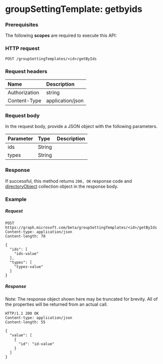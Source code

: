 # groupSettingTemplate: getbyids


### Prerequisites

The following **scopes** are required to execute this API: 
### HTTP request
<!-- { "blockType": "ignored" } -->
```http
POST /groupSettingTemplates/<id>/getByIds

```

### Request headers

| Name | Description |
|:---------------|:----------|
| Authorization  | string  | Bearer {token}. Required. |
| Content-Type  | application/json |

### Request body
In the request body, provide a JSON object with the following parameters.

| Parameter | Type | Description |
|:---------------|:--------|:----------|
|ids|String||
|types|String||

### Response

If successful, this method returns `200, OK` response code and [directoryObject](../resources/directoryobject.md) collection object in the response body.

### Example

##### Request

<!-- {
  "blockType": "request",
  "name": "groupsettingtemplate_getbyids"
}-->
```http
POST https://graph.microsoft.com/beta/groupSettingTemplates/<id>/getByIds
Content-type: application/json
Content-length: 70

{
  "ids": [
    "ids-value"
  ],
  "types": [
    "types-value"
  ]
}
```

##### Response
Note: The response object shown here may be truncated for brevity. All of the properties will be returned from an actual call.
<!-- {
  "blockType": "response",
  "truncated": true,
  "@odata.type": "microsoft.graph.directoryObject",
  "isCollection": true
} -->
```http
HTTP/1.1 200 OK
Content-type: application/json
Content-length: 55

{
  "value": [
    {
      "id": "id-value"
    }
  ]
}
```

<!-- uuid: 8fcb5dbc-d5aa-4681-8e31-b001d5168d79
2015-10-25 14:57:30 UTC -->
<!-- {
  "type": "#page.annotation",
  "description": "groupSettingTemplate: getbyids",
  "keywords": "",
  "section": "documentation",
  "tocPath": ""
}-->